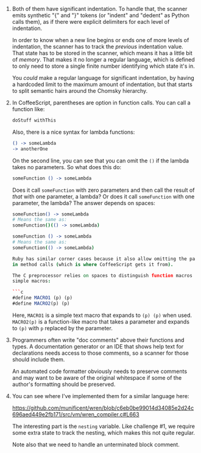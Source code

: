 1.  Both of them have significant indentation. To handle that, the scanner
    emits synthetic "{" and "}" tokens (or "indent" and "dedent" as Python
    calls them), as if there were explicit delimiters for each level of
    indentation.

    In order to know when a new line begins or ends one of more levels of
    indentation, the scanner has to track the *previous* indentation value.
    That state has to be stored in the scanner, which means it has a little bit
    of *memory*. That makes it no longer a regular language, which is defined
    to only need to store a single finite number identifying which state it's
    in.

    You *could* make a regular language for significant indentation, by having
    a hardcoded limit to the maximum amount of indentation, but that starts to
    split semantic hairs around the Chomsky hierarchy.

2.  In CoffeeScript, parentheses are option in function calls. You can call a
    function like:

    ```coffeescript
    doStuff withThis
    ```

    Also, there is a nice syntax for lambda functions:

    ```coffeescript
    () -> someLambda
    -> anotherOne
    ```

    On the second line, you can see that you can omit the `()` if the lambda
    takes no parameters. So what does this do:

    ```coffeescript
    someFunction () -> someLambda
    ```

    Does it call `someFunction` with zero parameters and then call the result of
    *that* with one parameter, a lambda? Or does it call `someFunction` with
    one parameter, the lambda? The answer depends on spaces:

    ```coffeescript
    someFunction() -> someLambda
    # Means the same as:
    someFunction()(() -> someLambda)

    someFunction () -> someLambda
    # Means the same as:
    someFunction(() -> someLambda)

    Ruby has similar corner cases because it also allow omitting the parentheses
    in method calls (which is where CoffeeScript gets it from).

    The C preprocessor relies on spaces to distinguish function macros from
    simple macros:

    ```c
    #define MACRO1 (p) (p)
    #define MACRO2(p) (p)
    ```

    Here, `MACRO1` is a simple text macro that expands to `(p) (p)` when used.
    `MACRO2(p)` is a function-like macro that takes a parameter and expands to
    `(p)` with `p` replaced by the parameter.

3.  Programmers often write "doc comments" above their functions and types. A
    documentation generator or an IDE that shows help text for declarations
    needs access to those comments, so a scanner for those should include them.

    An automated code formatter obviously needs to preserve comments and may
    want to be aware of the original whitespace if some of the author's
    formatting should be preserved.

4.  You can see where I've implemented them for a similar language here:

    https://github.com/munificent/wren/blob/c6eb0be99014d34085e2d24c696aed449e2fb171/src/vm/wren_compiler.c#L663

    The interesting part is the `nesting` variable. Like challenge #1, we
    require some extra state to track the nesting, which makes this not quite
    regular.

    Note also that we need to handle an unterminated block comment.


